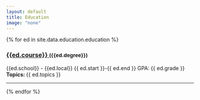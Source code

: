 ```yaml
---
layout: default
title: Education
image: "none"
---
```


{% for ed in site.data.education.education %}

<h3> <a href="{{ ed.url }}"> {{ed.course}} </a> <small> ({{ed.degree}}) </small> </h3>
<i class="fa fa-graduation-cap"></i> {{ed.school}} - {{ed.local}}   
<i class="fa fa-clock-o"></i> {{ ed.start }}-{{ ed.end }}   
GPA: {{ ed.grade }}      
<strong> Topics: </strong>{{ ed.topics }}

---

{% endfor %}
